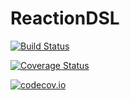 # ReactionDSL

[![Build Status](https://travis-ci.org/AleMorales/ReactionDSL.jl.svg?branch=master)](https://travis-ci.org/AleMorales/ReactionDSL.jl)

[![Coverage Status](https://coveralls.io/repos/AleMorales/ReactionDSL.jl/badge.svg?branch=master&service=github)](https://coveralls.io/github/AleMorales/ReactionDSL.jl?branch=master)

[![codecov.io](http://codecov.io/github/AleMorales/ReactionDSL.jl/coverage.svg?branch=master)](http://codecov.io/github/AleMorales/ReactionDSL.jl?branch=master)
